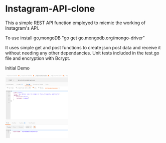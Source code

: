 # Instagram-API-clone
This a simple REST API function employed to micmic the working of Instagram's API.

To use install go,mongoDB "go get go.mongodb.org/mongo-driver"

It uses simple get and post functions to create json post data and receive it without needing any other dependancies.
Unit tests included in the test.go file and encryption with Bcrypt.

Initial Demo

<img src="https://raw.githubusercontent.com/RYANalpha-Omni/Instagram-API-clone/main/image/Demo.png" raw=true width=200px height=200px/>
